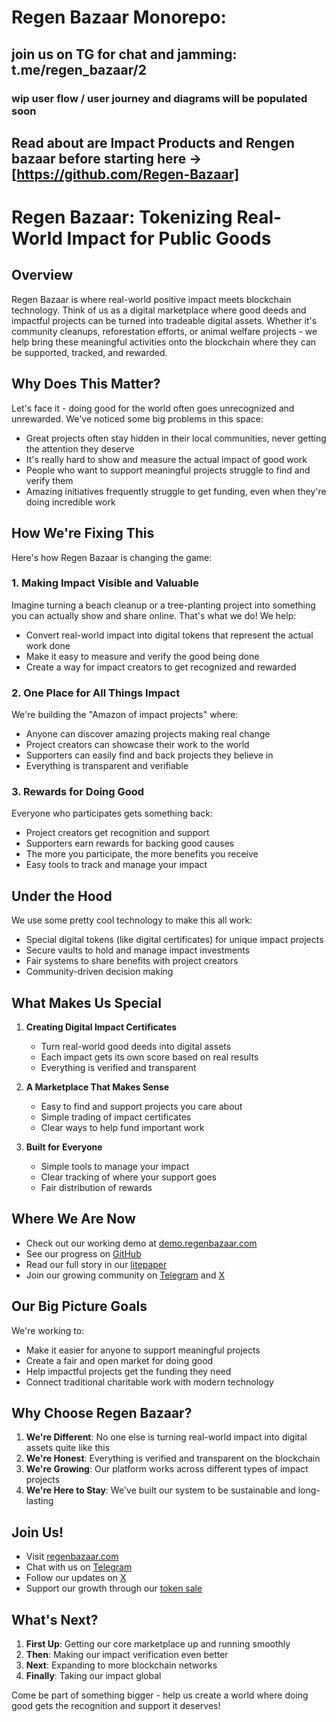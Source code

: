 # Regen Bazaar Monorepo: 

## join us on TG for chat and jamming: t.me/regen_bazaar/2 

### wip user flow / user journey and diagrams will be populated soon 

## Read about are Impact Products and Rengen bazaar before starting here -> [https://github.com/Regen-Bazaar]


# Regen Bazaar: Tokenizing Real-World Impact for Public Goods

## Overview
Regen Bazaar is where real-world positive impact meets blockchain technology. Think of us as a digital marketplace where good deeds and impactful projects can be turned into tradeable digital assets. Whether it's community cleanups, reforestation efforts, or animal welfare projects - we help bring these meaningful activities onto the blockchain where they can be supported, tracked, and rewarded.

## Why Does This Matter?
Let's face it - doing good for the world often goes unrecognized and unrewarded. We've noticed some big problems in this space:

- Great projects often stay hidden in their local communities, never getting the attention they deserve
- It's really hard to show and measure the actual impact of good work
- People who want to support meaningful projects struggle to find and verify them
- Amazing initiatives frequently struggle to get funding, even when they're doing incredible work

## How We're Fixing This
Here's how Regen Bazaar is changing the game:

### 1. Making Impact Visible and Valuable
Imagine turning a beach cleanup or a tree-planting project into something you can actually show and share online. That's what we do! We help:
- Convert real-world impact into digital tokens that represent the actual work done
- Make it easy to measure and verify the good being done
- Create a way for impact creators to get recognized and rewarded

### 2. One Place for All Things Impact
We're building the "Amazon of impact projects" where:
- Anyone can discover amazing projects making real change
- Project creators can showcase their work to the world
- Supporters can easily find and back projects they believe in
- Everything is transparent and verifiable

### 3. Rewards for Doing Good
Everyone who participates gets something back:
- Project creators get recognition and support
- Supporters earn rewards for backing good causes
- The more you participate, the more benefits you receive
- Easy tools to track and manage your impact

## Under the Hood
We use some pretty cool technology to make this all work:
- Special digital tokens (like digital certificates) for unique impact projects
- Secure vaults to hold and manage impact investments
- Fair systems to share benefits with project creators
- Community-driven decision making

## What Makes Us Special
1. **Creating Digital Impact Certificates**
   - Turn real-world good deeds into digital assets
   - Each impact gets its own score based on real results
   - Everything is verified and transparent

2. **A Marketplace That Makes Sense**
   - Easy to find and support projects you care about
   - Simple trading of impact certificates
   - Clear ways to help fund important work

3. **Built for Everyone**
   - Simple tools to manage your impact
   - Clear tracking of where your support goes
   - Fair distribution of rewards

## Where We Are Now
- Check out our working demo at [demo.regenbazaar.com](https://demo.regenbazaar.com)
- See our progress on [GitHub](https://github.com/Regen-Bazaar/regenbazaar-monorepo)
- Read our full story in our [litepaper](https://github.com/Regen-Bazaar/Litepaper)
- Join our growing community on [Telegram](https://t.me/regen_bazaar) and [X](https://x.com/RegenBazaar)

## Our Big Picture Goals
We're working to:
- Make it easier for anyone to support meaningful projects
- Create a fair and open market for doing good
- Help impactful projects get the funding they need
- Connect traditional charitable work with modern technology

## Why Choose Regen Bazaar?
1. **We're Different**: No one else is turning real-world impact into digital assets quite like this
2. **We're Honest**: Everything is verified and transparent on the blockchain
3. **We're Growing**: Our platform works across different types of impact projects
4. **We're Here to Stay**: We've built our system to be sustainable and long-lasting

## Join Us!
- Visit [regenbazaar.com](https://regenbazaar.com)
- Chat with us on [Telegram](https://t.me/regen_bazaar)
- Follow our updates on [X](https://x.com/RegenBazaar)
- Support our growth through our [token sale](https://juicebox.money/v2/p/791)

## What's Next?
1. **First Up**: Getting our core marketplace up and running smoothly
2. **Then**: Making our impact verification even better
3. **Next**: Expanding to more blockchain networks
4. **Finally**: Taking our impact global

Come be part of something bigger - help us create a world where doing good gets the recognition and support it deserves!
